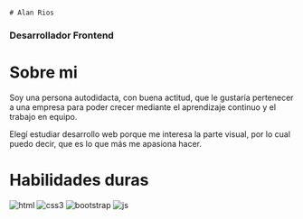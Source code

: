                                                                            # Alan Rios

### Desarrollador Frontend 

# Sobre mi

Soy una persona autodidacta, con buena actitud, que le gustaría pertenecer a una empresa para poder crecer mediante el aprendizaje continuo y el trabajo en equipo.

Elegí estudiar desarrollo web porque me interesa la parte visual, por lo cual puedo decir, que es lo que más me apasiona hacer.

# Habilidades duras

![html](https://user-images.githubusercontent.com/58795417/97876393-8bee8b00-1cfa-11eb-8764-8285125190b8.png)
![css3](https://user-images.githubusercontent.com/58795417/97877054-6ca42d80-1cfb-11eb-9adb-d80a5edd9591.png)
![bootstrap](https://user-images.githubusercontent.com/58795417/97877352-d02e5b00-1cfb-11eb-99b1-bf7528e0fd89.png)
![js](https://user-images.githubusercontent.com/58795417/105617060-ec9dd900-5dba-11eb-9291-8736c38efe91.png)
